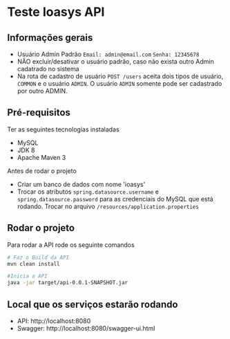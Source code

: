 # Teste Ioasys API

## Informações gerais

- Usuário Admin Padrão `Email: admin@email.com` `Senha: 12345678`
- NÃO excluir/desativar o usuário padrão, caso não exista outro Admin cadatrado no sistema
- Na rota de cadastro de usuário `POST /users` aceita dois tipos de usuário, `COMMON` e o usuário `ADMIN`. O usuário `ADMIN` somente pode ser cadastrado por outro ADMIN.

## Pré-requisitos
Ter as seguintes tecnologias instaladas
- MySQL
- JDK 8
- Apache Maven 3

Antes de rodar o projeto
- Criar um banco de dados com nome 'ioasys'
- Trocar os atributos `spring.datasource.username` e `spring.datasource.password` para as credenciais do MySQL que está rodando. Trocar no arquivo `/resources/application.properties`
## Rodar o projeto

Para rodar a API rode os seguinte comandos
```bash
# Faz o Build da API
mvn clean install

#Inicia a API
java -jar target/api-0.0.1-SNAPSHOT.jar
```
## Local que os serviços estarão rodando
- API: http://localhost:8080
- Swagger: http://localhost:8080/swagger-ui.html